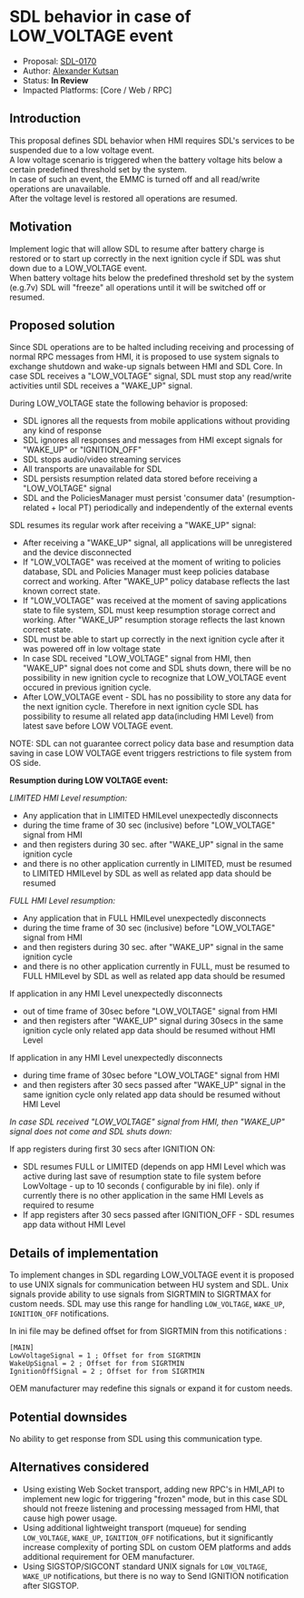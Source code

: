 # SDL behavior in case of LOW_VOLTAGE event

* Proposal: [SDL-0170](0170-sdl-behavior-in-case-of-Low-Voltage.md)
* Author: [Alexander Kutsan](https://github.com/LuxoftAKutsan)
* Status: **In Review**
* Impacted Platforms: [Core / Web / RPC]

## Introduction

This proposal defines SDL behavior when HMI requires SDL's services to be suspended due to a low voltage event.  
A low voltage scenario is triggered when the battery voltage hits below a certain predefined threshold set by the system.  
In case of such an event, the EMMC is turned off and all read/write operations are unavailable.  
After the voltage level is restored all operations are resumed.

## Motivation

Implement logic that will allow SDL to resume after battery charge is restored or to start up correctly in the next ignition cycle if SDL was shut down due to a LOW_VOLTAGE event.  
When battery voltage hits below the predefined threshold set by the system (e.g.7v) SDL will "freeze" all operations until it will be switched off or resumed.

## Proposed solution

Since SDL operations are to be halted including receiving and processing of normal RPC messages from HMI, it is proposed to use system signals to exchange shutdown and wake-up signals between HMI and SDL Core. 
In case SDL receives a "LOW_VOLTAGE" signal, SDL must stop any read/write activities until SDL receives a "WAKE_UP" signal.  

During LOW_VOLTAGE state the following behavior is proposed:
* SDL ignores all the requests from mobile applications without providing any kind of response
* SDL ignores all responses and messages from HMI except signals for "WAKE_UP" or "IGNITION_OFF"
* SDL stops audio/video streaming services
* All transports are unavailable for SDL
* SDL persists resumption related data stored before receiving a "LOW_VOLTAGE" signal
* SDL and the PoliciesManager must persist 'consumer data' (resumption-related + local PT) periodically and independently of the external events

SDL resumes its regular work after receiving a "WAKE_UP" signal:
* After receiving a "WAKE_UP" signal, all applications will be unregistered and the device disconnected
* If "LOW_VOLTAGE" was received at the moment of writing to policies database, SDL and Policies Manager must keep policies database correct and working. After "WAKE_UP" policy database reflects the last known correct state.
* If "LOW_VOLTAGE" was received at the moment of saving applications state to file system, SDL must keep resumption storage correct and working. After "WAKE_UP" resumption storage reflects the last known correct state.
* SDL must be able to start up correctly in the next ignition cycle after it was powered off in low voltage state  
* In case SDL received "LOW_VOLTAGE" signal from HMI, then "WAKE_UP" signal does not come and SDL shuts down, 
  there will be no possibility in new ignition cycle to recognize that LOW_VOLTAGE event occured in previous ignition cycle. 
* After LOW_VOLTAGE event - SDL has no possibility to store any data for the next ignition cycle.
  Therefore in next ignition cycle SDL has possibility to resume all related app data(including HMI Level) from latest save 
  before LOW VOLTAGE event.

NOTE: SDL can not guarantee correct policy data base and resumption data saving in case LOW VOLTAGE event triggers restrictions to file system from OS side.

**Resumption during LOW VOLTAGE event:** 

*LIMITED HMI Level resumption:*
 
- Any application that in LIMITED HMILevel unexpectedly disconnects 
- during the time frame of 30 sec (inclusive) before "LOW_VOLTAGE" signal from HMI
- and then registers during 30 sec. after "WAKE_UP" signal in the same ignition cycle
- and there is no other application currently in LIMITED,
  must be resumed to LIMITED HMILevel by SDL as well as related app data should be resumed
  
*FULL HMI Level resumption:*
 
- Any application that in FULL HMILevel unexpectedly disconnects 
- during the time frame of 30 sec (inclusive) before "LOW_VOLTAGE" signal from HMI
- and then registers during 30 sec. after "WAKE_UP" signal in the same ignition cycle
- and there is no other application currently in FULL,
  must be resumed to FULL HMILevel by SDL as well as related app data should be resumed
  
If application in any HMI Level unexpectedly disconnects 
- out of time frame of 30sec before "LOW_VOLTAGE" signal from HMI
- and then registers after "WAKE_UP" signal during 30secs in the same ignition cycle
  only related app data should be resumed without HMI Level
  
If application in any HMI Level unexpectedly disconnects 
- during time frame of 30sec before "LOW_VOLTAGE" signal from HMI
- and then registers after 30 secs passed after "WAKE_UP" signal in the same ignition cycle
  only related app data should be resumed without HMI Level
 
*In case SDL received "LOW_VOLTAGE" signal from HMI, then "WAKE_UP" signal does not come and SDL shuts down:*
  
  If app registers during first 30 secs after IGNITION ON: 
- SDL resumes FULL or LIMITED (depends on app HMI Level which was active during last save of 
  resumption state to file system before LowVoltage - up to 10 seconds ( configurable by ini file).
  only if currently there is no other application in the same HMI Levels as required to resume   
- If app registers after 30 secs passed after IGNITION_OFF - SDL resumes app data without HMI Level  


## Details of implementation  

To implement changes in SDL regarding LOW_VOLTAGE event it is proposed to use UNIX signals for communication between HU system and SDL.
Unix signals provide ability to use signals from SIGRTMIN to SIGRTMAX for custom needs. SDL may use this range for handling
 `LOW_VOLTAGE`, `WAKE_UP`, `IGNITION_OFF` notifications. 

In ini file may be defined offset for from SIGRTMIN from this notifications : 
```
[MAIN] 
LowVoltageSignal = 1 ; Offset for from SIGRTMIN
WakeUpSignal = 2 ; Offset for from SIGRTMIN
IgnitionOffSignal = 2 ; Offset for from SIGRTMIN
```

OEM manufacturer may redefine this signals or expand it for custom needs.

## Potential downsides  

No ability to get response from SDL using this communication type.

## Alternatives considered  

 - Using existing Web Socket transport, adding new RPC's in HMI_API to implement new logic for triggering "frozen" mode, but in this case SDL should not freeze listening and processing messaged from HMI, that cause high power usage.
 - Using additional lightweight transport (mqueue) for sending `LOW_VOLTAGE`, `WAKE_UP`, `IGNITION_OFF` notifications, but it significantly increase complexity of porting SDL on custom OEM platforms and adds additional requirement for OEM manufacturer.
 - Using SIGSTOP/SIGCONT standard UNIX signals for `LOW_VOLTAGE`, `WAKE_UP` notifications, but there is no way to Send IGNITION notification after SIGSTOP. 


